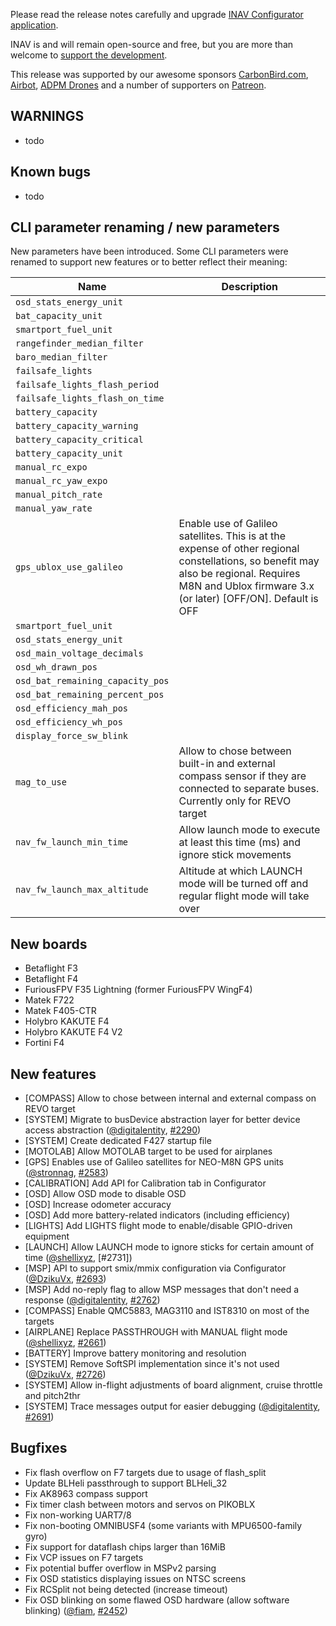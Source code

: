 Please read the release notes carefully and upgrade [INAV Configurator application](https://github.com/iNavFlight/inav-configurator/releases/tag/1.9.0).

INAV is and will remain open-source and free, but you are more than welcome to [support the development](https://inavflight.github.io/supporting-inav/). 

This release was supported by our awesome sponsors [CarbonBird.com](http://www.CarbonBird.com), [Airbot](http://shop.myairbot.com/), [ADPM Drones](http://www.adpm.pro/) and a number of supporters on [Patreon](https://www.patreon.com/inavflight).

## WARNINGS

* todo

## Known bugs
* todo

## CLI parameter renaming / new parameters

New parameters have been introduced. Some CLI parameters were renamed to support new features or to better reflect their meaning:

| Name               | Description                                                    |
|------------------------|----------------------------------------------------------------|
| `osd_stats_energy_unit` |  |
| `bat_capacity_unit` |  |
| `smartport_fuel_unit` |  |
| `rangefinder_median_filter` |  |
| `baro_median_filter` |  |
| `failsafe_lights` |  |
| `failsafe_lights_flash_period` |  |
| `failsafe_lights_flash_on_time` |  |
| `battery_capacity` |  |
| `battery_capacity_warning` |  |
| `battery_capacity_critical` |  |
| `battery_capacity_unit` |  |
| `manual_rc_expo` |  |
| `manual_rc_yaw_expo` |  |
| `manual_pitch_rate` |  |
| `manual_yaw_rate` |  |
| `gps_ublox_use_galileo` | Enable use of Galileo satellites. This is at the expense of other regional constellations, so benefit may also be regional. Requires M8N and Ublox firmware 3.x (or later) [OFF/ON]. Default is OFF |
| `smartport_fuel_unit` |  |
| `osd_stats_energy_unit` |  |
| `osd_main_voltage_decimals` |  |
| `osd_wh_drawn_pos` |  |
| `osd_bat_remaining_capacity_pos` |  |
| `osd_bat_remaining_percent_pos` |  |
| `osd_efficiency_mah_pos` |  |
| `osd_efficiency_wh_pos` |  |
| `display_force_sw_blink` |  |
| `mag_to_use` | Allow to chose between built-in and external compass sensor if they are connected to separate buses. Currently only for REVO target |
| `nav_fw_launch_min_time` | Allow launch mode to execute at least this time (ms) and ignore stick movements |
| `nav_fw_launch_max_altitude` | Altitude at which LAUNCH mode will be turned off and regular flight mode will take over |


## New boards

* Betaflight F3
* Betaflight F4
* FuriousFPV F35 Lightning (former FuriousFPV WingF4)
* Matek F722
* Matek F405-CTR
* Holybro KAKUTE F4
* Holybro KAKUTE F4 V2
* Fortini F4

## New features

* [COMPASS] Allow to chose between internal and external compass on REVO target
* [SYSTEM] Migrate to busDevice abstraction layer for better device access abstraction ([@digitalentity], [#2290])
* [SYSTEM] Create dedicated F427 startup file
* [MOTOLAB] Allow MOTOLAB target to be used for airplanes
* [GPS] Enables use of Galileo satellites for NEO-M8N GPS units ([@stronnag], [#2583])
* [CALIBRATION] Add API for Calibration tab in Configurator
* [OSD] Allow OSD mode to disable OSD
* [OSD] Increase odometer accuracy
* [OSD] Add more battery-related indicators (including efficiency)
* [LIGHTS] Add LIGHTS flight mode to enable/disable GPIO-driven equipment
* [LAUNCH] Allow LAUNCH mode to ignore sticks for certain amount of time ([@shellixyz], [#2731])
* [MSP] API to support smix/mmix configuration via Configurator ([@DzikuVx], [#2693])
* [MSP] Add no-reply flag to allow MSP messages that don't need a response ([@digitalentity], [#2762])
* [COMPASS] Enable QMC5883, MAG3110 and IST8310 on most of the targets
* [AIRPLANE] Replace PASSTHROUGH with MANUAL flight mode ([@shellixyz], [#2661])
* [BATTERY] Improve battery monitoring and resolution
* [SYSTEM] Remove SoftSPI implementation since it's not used ([@DzikuVx], [#2726])
* [SYSTEM] Allow in-flight adjustments of board alignment, cruise throttle and pitch2thr
* [SYSTEM] Trace messages output for easier debugging  ([@digitalentity], [#2691])

## Bugfixes

* Fix flash overflow on F7 targets due to usage of flash_split
* Update BLHeli passthrough to support BLHeli_32
* Fix AK8963 compass support
* Fix timer clash between motors and servos on PIKOBLX
* Fix non-working UART7/8
* Fix non-booting OMNIBUSF4 (some variants with MPU6500-family gyro)
* Fix support for dataflash chips larger than 16MiB
* Fix VCP issues on F7 targets
* Fix potential buffer overflow in MSPv2 parsing
* Fix OSD statistics displaying issues on NTSC screens
* Fix RCSplit not being detected (increase timeout)
* Fix OSD blinking on some flawed OSD hardware (allow software blinking) ([@fiam], [#2452])

[@digitalentity]: https://github.com/digitalentity
[@DzikuVx]: https://github.com/DzikuVx 
[@fiam]: https://github.com/fiam
[@giacomo892]: https://github.com/giacomo892
[@shellixyz]: https://github.com/shellixyz
[@stronnag]: https://github.com/stronnag
[@shellixyz]: https://github.com/shellixyz

[#2290]: https://github.com/iNavFlight/inav/pull/2290
[#2452]: https://github.com/iNavFlight/inav/pull/2452
[#2583]: https://github.com/iNavFlight/inav/pull/2583
[#2691]: https://github.com/iNavFlight/inav/pull/2691
[#2693]: https://github.com/iNavFlight/inav/pull/2693
[#2726]: https://github.com/iNavFlight/inav/pull/2726
[#2762]: https://github.com/iNavFlight/inav/pull/2762
[#2661]: https://github.com/iNavFlight/inav/pull/2661